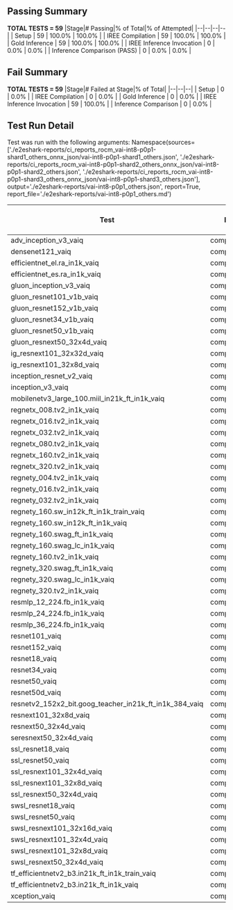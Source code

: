 ## Passing Summary

**TOTAL TESTS = 59**
|Stage|# Passing|% of Total|% of Attempted|
|--|--|--|--|
| Setup | 59 | 100.0% | 100.0% |
| IREE Compilation | 59 | 100.0% | 100.0% |
| Gold Inference | 59 | 100.0% | 100.0% |
| IREE Inference Invocation | 0 | 0.0% | 0.0% |
| Inference Comparison (PASS) | 0 | 0.0% | 0.0% |
## Fail Summary

**TOTAL TESTS = 59**
|Stage|# Failed at Stage|% of Total|
|--|--|--|
| Setup | 0 | 0.0% |
| IREE Compilation | 0 | 0.0% |
| Gold Inference | 0 | 0.0% |
| IREE Inference Invocation | 59 | 100.0% |
| Inference Comparison | 0 | 0.0% |
## Test Run Detail
Test was run with the following arguments:
Namespace(sources=['./e2eshark-reports/ci_reports_rocm_vai-int8-p0p1-shard1_others_onnx_json/vai-int8-p0p1-shard1_others.json', './e2eshark-reports/ci_reports_rocm_vai-int8-p0p1-shard2_others_onnx_json/vai-int8-p0p1-shard2_others.json', './e2eshark-reports/ci_reports_rocm_vai-int8-p0p1-shard3_others_onnx_json/vai-int8-p0p1-shard3_others.json'], output='./e2eshark-reports/vai-int8-p0p1_others.json', report=True, report_file='./e2eshark-reports/vai-int8-p0p1_others.md')

| Test | Exit Status | Mean Benchmark Time (ms) | Notes |
|--|--|--|--|
| adv_inception_v3_vaiq | compiled_inference | None | |
| densenet121_vaiq | compiled_inference | None | |
| efficientnet_el.ra_in1k_vaiq | compiled_inference | None | |
| efficientnet_es.ra_in1k_vaiq | compiled_inference | None | |
| gluon_inception_v3_vaiq | compiled_inference | None | |
| gluon_resnet101_v1b_vaiq | compiled_inference | None | |
| gluon_resnet152_v1b_vaiq | compiled_inference | None | |
| gluon_resnet34_v1b_vaiq | compiled_inference | None | |
| gluon_resnet50_v1b_vaiq | compiled_inference | None | |
| gluon_resnext50_32x4d_vaiq | compiled_inference | None | |
| ig_resnext101_32x32d_vaiq | compiled_inference | None | |
| ig_resnext101_32x8d_vaiq | compiled_inference | None | |
| inception_resnet_v2_vaiq | compiled_inference | None | |
| inception_v3_vaiq | compiled_inference | None | |
| mobilenetv3_large_100.miil_in21k_ft_in1k_vaiq | compiled_inference | None | |
| regnetx_008.tv2_in1k_vaiq | compiled_inference | None | |
| regnetx_016.tv2_in1k_vaiq | compiled_inference | None | |
| regnetx_032.tv2_in1k_vaiq | compiled_inference | None | |
| regnetx_080.tv2_in1k_vaiq | compiled_inference | None | |
| regnetx_160.tv2_in1k_vaiq | compiled_inference | None | |
| regnetx_320.tv2_in1k_vaiq | compiled_inference | None | |
| regnety_004.tv2_in1k_vaiq | compiled_inference | None | |
| regnety_016.tv2_in1k_vaiq | compiled_inference | None | |
| regnety_032.tv2_in1k_vaiq | compiled_inference | None | |
| regnety_160.sw_in12k_ft_in1k_train_vaiq | compiled_inference | None | |
| regnety_160.sw_in12k_ft_in1k_vaiq | compiled_inference | None | |
| regnety_160.swag_ft_in1k_vaiq | compiled_inference | None | |
| regnety_160.swag_lc_in1k_vaiq | compiled_inference | None | |
| regnety_160.tv2_in1k_vaiq | compiled_inference | None | |
| regnety_320.swag_ft_in1k_vaiq | compiled_inference | None | |
| regnety_320.swag_lc_in1k_vaiq | compiled_inference | None | |
| regnety_320.tv2_in1k_vaiq | compiled_inference | None | |
| resmlp_12_224.fb_in1k_vaiq | compiled_inference | None | |
| resmlp_24_224.fb_in1k_vaiq | compiled_inference | None | |
| resmlp_36_224.fb_in1k_vaiq | compiled_inference | None | |
| resnet101_vaiq | compiled_inference | None | |
| resnet152_vaiq | compiled_inference | None | |
| resnet18_vaiq | compiled_inference | None | |
| resnet34_vaiq | compiled_inference | None | |
| resnet50_vaiq | compiled_inference | None | |
| resnet50d_vaiq | compiled_inference | None | |
| resnetv2_152x2_bit.goog_teacher_in21k_ft_in1k_384_vaiq | compiled_inference | None | |
| resnext101_32x8d_vaiq | compiled_inference | None | |
| resnext50_32x4d_vaiq | compiled_inference | None | |
| seresnext50_32x4d_vaiq | compiled_inference | None | |
| ssl_resnet18_vaiq | compiled_inference | None | |
| ssl_resnet50_vaiq | compiled_inference | None | |
| ssl_resnext101_32x4d_vaiq | compiled_inference | None | |
| ssl_resnext101_32x8d_vaiq | compiled_inference | None | |
| ssl_resnext50_32x4d_vaiq | compiled_inference | None | |
| swsl_resnet18_vaiq | compiled_inference | None | |
| swsl_resnet50_vaiq | compiled_inference | None | |
| swsl_resnext101_32x16d_vaiq | compiled_inference | None | |
| swsl_resnext101_32x4d_vaiq | compiled_inference | None | |
| swsl_resnext101_32x8d_vaiq | compiled_inference | None | |
| swsl_resnext50_32x4d_vaiq | compiled_inference | None | |
| tf_efficientnetv2_b3.in21k_ft_in1k_train_vaiq | compiled_inference | None | |
| tf_efficientnetv2_b3.in21k_ft_in1k_vaiq | compiled_inference | None | |
| xception_vaiq | compiled_inference | None | |
